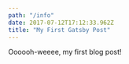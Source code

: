 ```yaml
---
path: "/info"
date: 2017-07-12T17:12:33.962Z
title: "My First Gatsby Post"
---
```


Oooooh-weeee, my first blog post!
